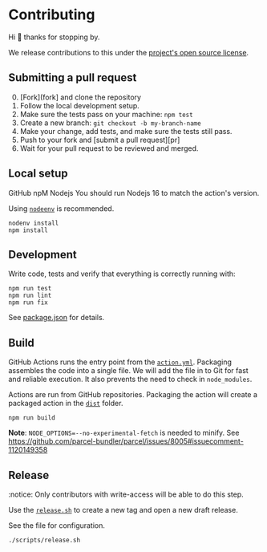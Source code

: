 # Contributing

Hi :wave: thanks for stopping by.

We release contributions to this under the [project's open source license](LICENSE.md).

## Submitting a pull request

0. [Fork](fork] and clone the repository
0. Follow the local development setup.
0. Make sure the tests pass on your machine: `npm test`
0. Create a new branch: `git checkout -b my-branch-name`
0. Make your change, add tests, and make sure the tests still pass.
0. Push to your fork and [submit a pull request][pr]
0. Wait for your pull request to be reviewed and merged.


## Local setup

GitHub
npM
Nodejs
You should run Nodejs 16 to match the action's version.

Using [`nodeenv`](https://github.com/nodenv/nodenv) is recommended.

```shell
nodenv install
npm install
```

## Development

Write code, tests and verify that everything is correctly running with:

```
npm run test
npm run lint
npm run fix
```

See [package.json](./package.json) for details.

## Build

GitHub Actions runs the entry point from the [`action.yml`](./action.yml). Packaging assembles the code into a single file. We will add the file in to Git for fast and reliable execution. It also prevents the need to check in `node_modules`.

Actions are run from GitHub repositories. Packaging the action will create a packaged action in the [`dist`](./dist) folder.

```shell
npm run build
```

**Note**: `NODE_OPTIONS=--no-experimental-fetch` is needed to minify. See https://github.com/parcel-bundler/parcel/issues/8005#issuecomment-1120149358

## Release

:notice: Only contributors with write-access will be able to do this step.

Use the [`release.sh`](./scripts/release.sh) to create a new tag and open a new draft release.

See the file for configuration.

```shell
./scripts/release.sh
```
